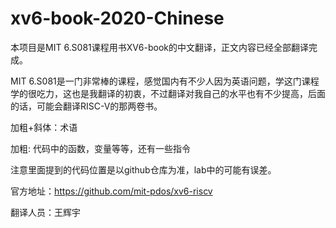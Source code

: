 # xv6-book-2020-Chinese
本项目是MIT 6.S081课程用书XV6-book的中文翻译，正文内容已经全部翻译完成。

MIT 6.S081是一门非常棒的课程，感觉国内有不少人因为英语问题，学这门课程学的很吃力，这也是我翻译的初衷，不过翻译对我自己的水平也有不少提高，后面的话，可能会翻译RISC-V的那两卷书。

加粗+斜体：术语

加粗: 代码中的函数，变量等等，还有一些指令

注意里面提到的代码位置是以github仓库为准，lab中的可能有误差。

官方地址：https://github.com/mit-pdos/xv6-riscv

翻译人员：王辉宇

